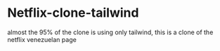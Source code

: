 # Netflix-clone-tailwind
almost the 95% of the clone is using only tailwind, this is a clone of the netflix venezuelan page
